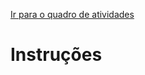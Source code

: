 [Ir para o quadro de atividades](https://github.com/ops-org/projeto-novo-eleitor/projects/6)
# Instruções
